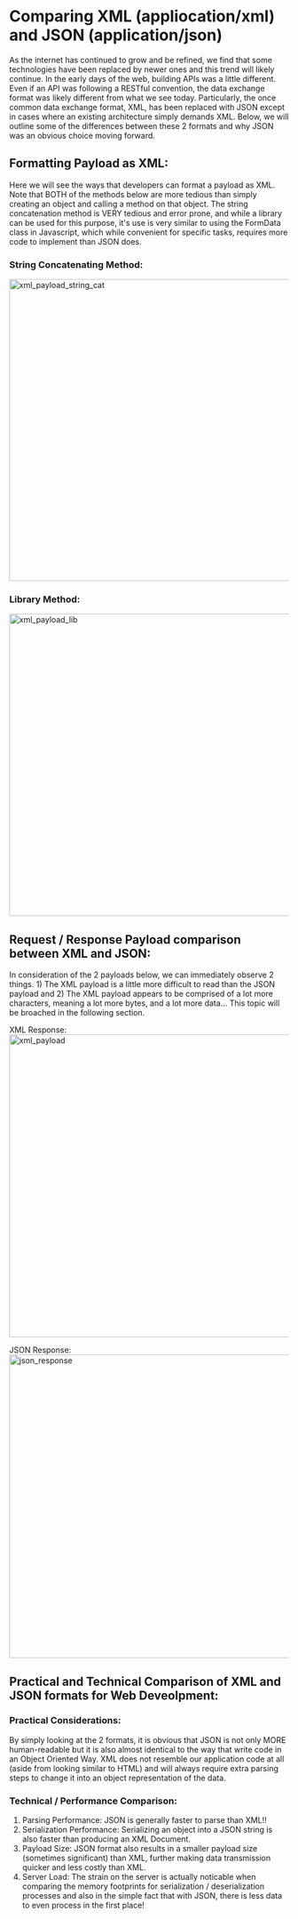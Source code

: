 # Comparing XML (appliocation/xml) and JSON (application/json)

As the internet has continued to grow and be refined, we find that some technologies have been replaced by newer ones and this trend will likely continue. In the early days of the web, building APIs was a little different. Even if an API was following a RESTful convention, the data exchange format was likely different from what we see today. Particularly, the once common data exchange format, XML, has been replaced with JSON except in cases where an existing architecture simply demands XML. Below, we will outline some of the differences between these 2 formats and why JSON was an obvious choice moving forward.

## Formatting Payload as XML:
Here we will see the ways that developers can format a payload as XML. Note that BOTH of the methods below are more tedious than simply creating an object and calling a method on that object. The string concatenation method is VERY tedious and error prone, and while a library can be used for this purpose, it's use is very similar to using the FormData class in Javascript, which while convenient for specific tasks, requires more code to implement than JSON does.

### String Concatenating Method:
<img width="543" alt="xml_payload_string_cat" src="https://github.com/crespohector/System-Design-Lecture-In-Mod-7/assets/107947798/bae9a451-195e-4e2e-bc3f-0f0101fc4f6f">

### Library Method:
<img width="544" alt="xml_payload_lib" src="https://github.com/crespohector/System-Design-Lecture-In-Mod-7/assets/107947798/4aa65ae4-1f59-485e-a23c-c923229e5a40">

## Request / Response Payload comparison between XML and JSON:
In consideration of the 2 payloads below, we can immediately observe 2 things. 1) The XML payload is a little more difficult to read than the JSON payload and  2) The XML payload appears to be comprised of a lot more characters, meaning a lot more bytes, and a lot more data... This topic will be broached in the following section.

XML Response:
<img width="545" alt="xml_payload" src="https://github.com/crespohector/System-Design-Lecture-In-Mod-7/assets/107947798/7e961df7-807c-4faa-9349-29f3669a4704">

JSON Response:
<img width="546" alt="json_response" src="https://github.com/crespohector/System-Design-Lecture-In-Mod-7/assets/107947798/b36ac857-cf33-4e9b-a5f6-88bfabb5d3b5">

## Practical and Technical Comparison of XML and JSON formats for Web Deveolpment:

### Practical Considerations:
By simply looking at the 2 formats, it is obvious that JSON is not only MORE human-readable but it is also almost identical to the way that write code in an Object Oriented Way. XML does not resemble our application code at all (aside from looking similar to HTML) and will always require extra parsing steps to change it into an object representation of the data.

### Technical / Performance Comparison:

1. Parsing Performance: JSON is generally faster to parse than XML!!
2. Serialization Performance: Serializing an object into a JSON string is also faster than producing an XML Document.
3. Payload Size: JSON format also results in a smaller payload size (sometimes significant) than XML, further making data transmission quicker and less costly than XML.
4. Server Load: The strain on the server is actually noticable when comparing the memory footprints for serialization / deserialization processes and also in the simple fact that with JSON, there is less data to even process in the first place!
